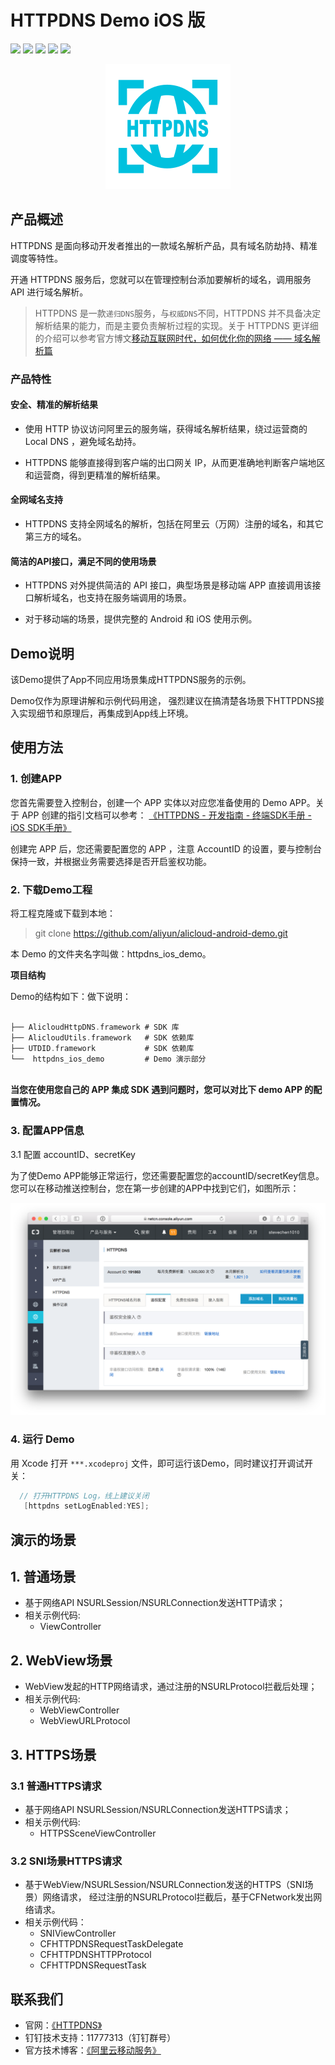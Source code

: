# HTTPDNS Demo iOS 版



<p align="center">

<a href=""><img src="https://img.shields.io/badge/platform-iOS-brightgreen.svg"></a>
<a href=""><img src="https://img.shields.io/badge/pod-support-brightgreen.svg"></a>
<a href=""><img src="https://img.shields.io/badge/Swift-compatible-orange.svg"></a>
<a href=""><img src="https://img.shields.io/badge/language-ObjC-orange.svg"></a>
<a href=""><img src="https://img.shields.io/badge/platform-iOS%207.0%2B-ff69b5152950834.svg"></a>

</p>


<div align="center">

<img src="Image/httpdns_product_logo.png">

</div>








## 产品概述


HTTPDNS 是面向移动开发者推出的一款域名解析产品，具有域名防劫持、精准调度等特性。

开通 HTTPDNS 服务后，您就可以在管理控制台添加要解析的域名，调用服务 API 进行域名解析。

> HTTPDNS 是一款`递归DNS`服务，与`权威DNS`不同，HTTPDNS 并不具备决定解析结果的能力，而是主要负责解析过程的实现。关于 HTTPDNS 更详细的介绍可以参考官方博文[移动互联网时代，如何优化你的网络 —— 域名解析篇](https://yq.aliyun.com/articles/58967?spm=5176.100244.teamhomeleft.195.8WqcCX)

### **产品特性**

#### **安全、精准的解析结果**

- 使用 HTTP 协议访问阿里云的服务端，获得域名解析结果，绕过运营商的 Local DNS ，避免域名劫持。


-  HTTPDNS 能够直接得到客户端的出口网关 IP，从而更准确地判断客户端地区和运营商，得到更精准的解析结果。

#### **全网域名支持**

- HTTPDNS 支持全网域名的解析，包括在阿里云（万网）注册的域名，和其它第三方的域名。

#### **简洁的API接口，满足不同的使用场景**

- HTTPDNS 对外提供简洁的 API 接口，典型场景是移动端 APP 直接调用该接口解析域名，也支持在服务端调用的场景。


-  对于移动端的场景，提供完整的 Android 和 iOS 使用示例。


## Demo说明

该Demo提供了App不同应用场景集成HTTPDNS服务的示例。

Demo仅作为原理讲解和示例代码用途，
强烈建议在搞清楚各场景下HTTPDNS接入实现细节和原理后，再集成到App线上环境。


## 使用方法

### 1. 创建APP


您首先需要登入控制台，创建一个 APP 实体以对应您准备使用的 Demo APP。关于 APP 创建的指引文档可以参考：
 [《HTTPDNS - 开发指南 - 终端SDK手册 - iOS SDK手册》]( https://help.aliyun.com/document_detail/30141.html?spm=5176.7841952.6.570.ywkeYL ) 

创建完 APP 后，您还需要配置您的 APP ，注意 AccountID 的设置，要与控制台保持一致，并根据业务需要选择是否开启鉴权功能。



### 2. 下载Demo工程

将工程克隆或下载到本地：

> git clone https://github.com/aliyun/alicloud-android-demo.git

本 Demo 的文件夹名字叫做：httpdns_ios_demo。


**项目结构**


Demo的结构如下：做下说明：

 ```Objective-C

├── AlicloudHttpDNS.framework # SDK 库
├── AlicloudUtils.framework   # SDK 依赖库
├── UTDID.framework           # SDK 依赖库
└──  httpdns_ios_demo         # Demo 演示部分
       
 ```
 
**当您在使用您自己的 APP 集成 SDK 遇到问题时，您可以对比下 demo APP 的配置情况。**


### 3. 配置APP信息

3.1 配置 accountID、secretKey

为了使Demo APP能够正常运行，您还需要配置您的accountID/secretKey信息。您可以在移动推送控制台，您在第一步创建的APP中找到它们，如图所示：

![](Image/where_is_accountid_secrectkey.png)


### 4. 运行 Demo

用 Xcode 打开 `***.xcodeproj` 文件，即可运行该Demo，同时建议打开调试开关：



 ```Objective-C
   // 打开HTTPDNS Log，线上建议关闭
    [httpdns setLogEnabled:YES];
 ```

## 演示的场景

## 1. 普通场景
- 基于网络API NSURLSession/NSURLConnection发送HTTP请求；
- 相关示例代码:
    - ViewController

## 2. WebView场景

- WebView发起的HTTP网络请求，通过注册的NSURLProtocol拦截后处理；
- 相关示例代码:
    - WebViewController
    - WebViewURLProtocol

## 3. HTTPS场景

### 3.1 普通HTTPS请求

- 基于网络API NSURLSession/NSURLConnection发送HTTPS请求；
- 相关示例代码:
    - HTTPSSceneViewController

### 3.2 SNI场景HTTPS请求
- 基于WebView/NSURLSession/NSURLConnection发送的HTTPS（SNI场景）网络请求，
经过注册的NSURLProtocol拦截后，基于CFNetwork发出网络请求。
- 相关示例代码：
    - SNIViewController
    - CFHTTPDNSRequestTaskDelegate
    - CFHTTPDNSHTTPProtocol
    - CFHTTPDNSRequestTask




## 联系我们

 - 官网：[《HTTPDNS》]( https://cn.aliyun.com/product/httpdns?spm=5176.7841952.765261.327.AS1VQb ) 
 - 钉钉技术支持：11777313（钉钉群号）
 - 官方技术博客：[《阿里云移动服务》]( https://yq.aliyun.com/teams/32 ) 


